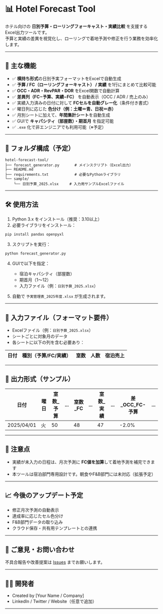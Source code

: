 # 📊 Hotel Forecast Tool

ホテル向けの **日別予算・ローリングフォーキャスト・実績比較** を支援するExcel出力ツールです。  
予算と実績の差異を視覚化し、ローリングで着地予測や修正を行う業務を効率化します。

---

## 🚀 主な機能

- ✅ **横持ち形式**の日別予実フォーマットをExcelで自動生成  
- ✅ **予算 / FC（ローリングフォーキャスト） / 実績** を1行にまとめて比較可能  
- ✅ **OCC・ADR・RevPAR・DOR** をExcel関数で自動計算  
- ✅ **差異列（FC−予算、実績−FC）** を自動表示（OCC / ADR / 売上のみ）  
- ✅ 実績入力済みの日付に対して **FCセルを自動グレー化**（条件付き書式）  
- ✅ 曜日列に応じた **色分け（例：土曜＝青、日祝＝赤）**  
- ✅ 月別シートに加えて、**年間集計シート**を自動生成  
- ✅ GUIで **キャパシティ（部屋数）・期首月** を指定可能  
- ✅ `.exe` 化で非エンジニアでも利用可能（※予定）  

---

## 📂 フォルダ構成（予定）

```
hotel-forecast-tool/
├── forecast_generator.py       # メインスクリプト（Excel出力）
├── README.md
├── requirements.txt            # 必要なPythonライブラリ
└── sample/
    └── 日別予算_2025.xlsx     # 入力用サンプルExcelファイル
```

---

## 🛠️ 使用方法

1. Python 3.x をインストール（推奨：3.10以上）  
2. 必要ライブラリをインストール：

```bash
pip install pandas openpyxl
```

3. スクリプトを実行：

```bash
python forecast_generator.py
```

4. GUIで以下を指定：  
   - 宿泊キャパシティ（部屋数）  
   - 期首月（1〜12）  
   - 入力ファイル（例：`日別予算_2025.xlsx`）

5. 自動で `予実管理表_2025年度.xlsx` が生成されます。

---

## 🧮 入力ファイル（フォーマット要件）

- Excelファイル（例：`日別予算_2025.xlsx`）
- シートごとに対象月のデータ
- 各シートに以下の列を含む必要あり：

| 日付 | 種別（予算/FC/実績） | 室数 | 人数 | 宿泊売上 |
|------|----------------------|------|------|------------|

---

## 📅 出力形式（サンプル）

| 日付       | 曜日 | 室数_予算 | ... | 室数_FC | ... | 室数_実績 | ... | 差_OCC_FC-予算 | ... |
|------------|------|------------|-----|----------|-----|------------|-----|------------------|-----|
| 2025/04/01 | 火   | 50         |     | 48       |     | 47         |     | -2.0%            |     |

---

## 📌 注意点

- 実績が未入力の日程は、月次予測に **FC値を加算**して着地予測を補完できます  
- 本ツールは宿泊部門専用設計です。朝食やF&B部門には未対応（拡張予定）

---

## 📈 今後のアップデート予定

- 修正月次予測の自動表示  
- 達成率に応じたセル色分け  
- F&B部門データの取り込み  
- クラウド保存・共有用テンプレートとの連携

---

## 📮 ご意見・お問い合わせ

不具合報告や改善提案は [Issues](https://github.com/yourname/hotel-forecast-tool/issues) までお願いします。

---

## 🧑‍💻 開発者

- Created by [Your Name / Company]  
- LinkedIn / Twitter / Website（任意で追加）

---
